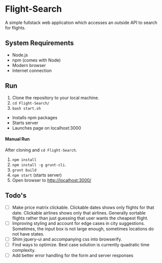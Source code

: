 # Flight-Search
A simple fullstack web application which accesses an outside API to search for flights.

## System Requirements

- Node.js
- npm (comes with Node)
- Modern browser
- Internet connection

## Run

1. Clone the repository to your local machine.
1. `cd Flight-Search/`
1. `bash start.sh`
  - Installs npm packages
  - Starts server
  - Launches page on localhost:3000

#### Manual Run

After cloning and `cd Flight-Search`.

1. `npm install`
1. `npm install -g grunt-cli`.
1. `grunt build`
1. `npm start` (starts server)
1. Open browser to [http://localhost:3000/](http://localhost:3000/)

## Todo's
- [ ] Make price matrix clickable. Clickable dates shows only flights for that date. Clickable airlines shows only that airlines. Generally sortable flights rather than just guessing that user wants the cheapest flight.
- [ ] Improving styling and account for edge cases in city suggestions. Sometimes, the input box is not large enough, sometimes locations do not have states.
- [ ] Shim jquery-ui and accompanying css into browserify.
- [ ] Find ways to optimize. Best case solution is currently quadratic time complexity.
- [ ] Add better error handling for the form and server responses
